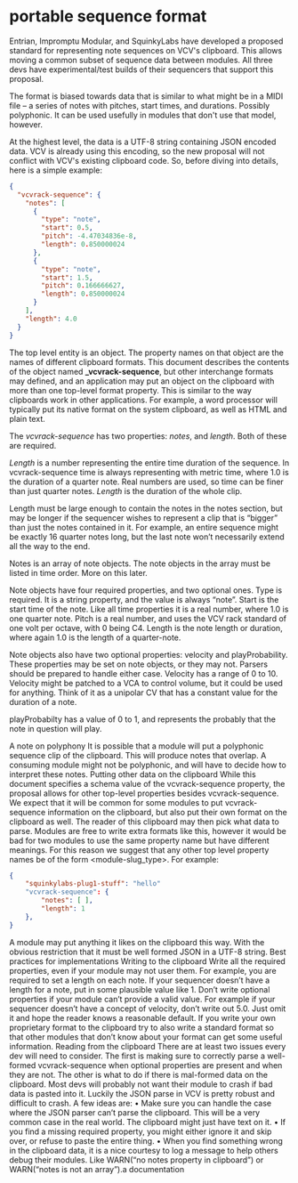 # portable sequence format
Entrian, Impromptu Modular, and SquinkyLabs have developed a proposed standard for representing note sequences on VCV's clipboard. This allows moving a common subset of sequence data between modules. All three devs have experimental/test builds of their sequencers that support this proposal.

The format is biased towards data that is similar to what might be in a MIDI file – a series of notes with pitches, start times, and durations. Possibly polyphonic. It can be used usefully in modules that don't use that model, however.

At the highest level, the data is a UTF-8 string containing JSON encoded data. VCV is already using this encoding, so the new proposal will not conflict with VCV's existing clipboard code.
So, before diving into details, here is a simple example:
```json
{
  "vcvrack-sequence": {
    "notes": [
      {
        "type": "note",
        "start": 0.5,
        "pitch": -4.47034836e-8,
        "length": 0.850000024
      },
      {
        "type": "note",
        "start": 1.5,
        "pitch": 0.166666627,
        "length": 0.850000024
      }
    ],
    "length": 4.0
  }
}
```

The top level entity is an object. The property names on that object are the names of different clipboard formats. This document describes the contents of the object named **_vcvrack-sequence**, but other interchange formats may defined, and an application may put an object on the clipboard with more than one top-level format property. This is similar to the way clipboards work in other applications. For example, a word processor will typically put its native format on the system clipboard, as well as HTML and plain text.

The *vcvrack-sequence* has two properties: *notes*, and *length*. Both of these are required.

*Length* is a number representing the entire time duration of the sequence. In vcvrack-sequence time is always representing with metric time, where 1.0 is the duration of a quarter note. Real numbers are used, so time can be finer than just quarter notes. *Length* is the duration of the whole clip.

Length must be large enough to contain the notes in the notes section, but may be longer if the sequencer wishes to represent a clip that is “bigger” than just the notes contained in it. For example, an entire sequence might be exactly 16 quarter notes long, but the last note won’t necessarily extend all the way to the end.

Notes is an array of note objects. The note objects in the array must be listed in time order. More on this later.

Note objects have four required properties, and two optional ones. Type is required. It is a string property,  and the value is always “note”. Start is the start time of the note. Like all time properties it is a real number, where 1.0 is one quarter note. Pitch is a real number, and uses the VCV rack standard of one volt per octave, with 0 being C4. Length is the note length or duration, where again 1.0 is the length of a quarter-note.

Note objects also have two optional properties: velocity and playProbability. These properties may be set on note objects, or they may not. Parsers should be prepared to handle either case. Velocity has a range of 0 to 10. Velocity might be patched to a VCA to control volume, but it could be used for anything. Think of it as a unipolar CV that has a constant value for the duration of a note.

playProbabilty has a value of 0 to 1, and represents the probably that the note in question will play.

A note on polyphony
It is possible that a module will put a polyphonic sequence clip of the clipboard. This will produce notes that overlap. A consuming module might not be polyphonic, and will have to decide how to interpret these notes. 
Putting other data on the clipboard
While this document specifies a schema value of the vcvrack-sequence  property, the proposal allows for other top-level properties besides vcvrack-sequence. We expect that it will be common for some modules to put vcvrack-sequence information on the clipboard, but also put their own format on the clipboard as well. The reader of this clipboard may then pick what data to parse.
Modules are free to write extra formats like this, however it would be bad for two modules to use the same property name but have different meanings. For this reason we suggest that any other top level property names be of the form <module-slug_type>. For example:
```json
{
    "squinkylabs-plug1-stuff": "hello"
    "vcvrack-sequence": {
        "notes": [ ],
        "length": 1
    },
}
```
A module may put anything it likes on the clipboard this way. With the obvious restriction that it must be well formed JSON in a UTF-8 string.
Best practices for implementations
Writing to the clipboard
Write all the required properties, even if your module may not user them. For example, you are required to set a length on each note. If your sequencer doesn’t  have a length for a note, put in some plausible value like 1.
Don’t write optional properties if your module can’t provide a valid value. For example if your sequencer doesn’t have a concept of velocity, don’t write out 5.0. Just omit it and hope the reader knows a reasonable default.
If you write your own proprietary format to the clipboard try to also write a standard format so that other modules that don’t know about your format can get some useful information.
Reading from the clipboard
There are at least two issues every dev will need to consider. The first is making sure to correctly parse a well-formed vcvrack-sequence when optional properties are present and when they are not.
The other is what to do if there is mal-formed data on the clipboard. Most devs will probably not want their module to crash if bad data is pasted into it. Luckily the JSON parse in VCV is pretty robust and difficult to crash. A few ideas are:
•	Make sure you can handle the case where the JSON parser can’t parse the clipboard. This will be a very common case in the real world. The clipboard might just have text on it.
•	If you find a missing required property, you might either ignore it and skip over, or refuse to paste the entire thing.
•	When you find something wrong in the clipboard data, it is a nice courtesy to log a message to help others debug their modules. Like WARN(“no notes property in clipboard”) or WARN(“notes is not an array”).a
documentation

